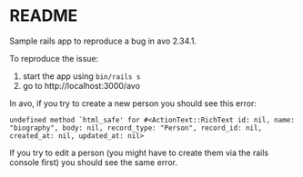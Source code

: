 # README

Sample rails app to reproduce a bug in avo 2.34.1.

To reproduce the issue:

1. start the app using `bin/rails s`
2. go to http://localhost:3000/avo

In avo, if you try to create a new person you should see this error:

    undefined method `html_safe' for #<ActionText::RichText id: nil, name: "biography", body: nil, record_type: "Person", record_id: nil, created_at: nil, updated_at: nil>

If you try to edit a person (you might have to create them via the rails console first) you should see the same error.
